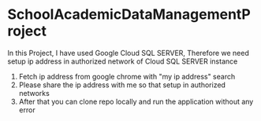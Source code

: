 # SchoolAcademicDataManagementProject

In this Project, I have used Google Cloud SQL SERVER, Therefore we need setup ip address in authorized network of Cloud SQL SERVER instance

1. Fetch ip address from google chrome with "my ip address" search
2. Please share the ip address with me so that setup in authorized networks
3. After that you can clone repo locally and run the application without any error

